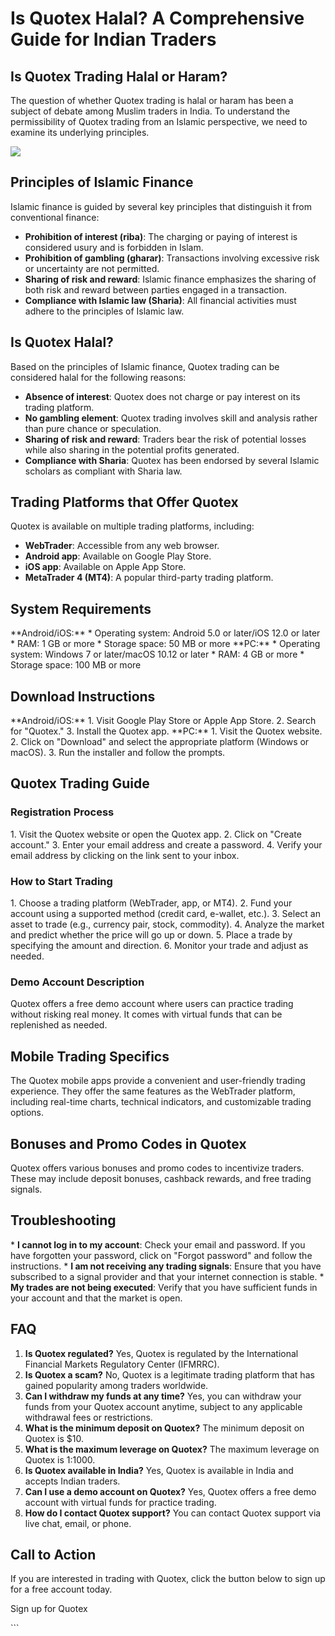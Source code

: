 # Is Quotex Halal? A Comprehensive Guide for Indian Traders

## Is Quotex Trading Halal or Haram?

The question of whether Quotex trading is halal or haram has been a
subject of debate among Muslim traders in India. To understand the
permissibility of Quotex trading from an Islamic perspective, we need to
examine its underlying principles.

[![](https://static.quotex.io/files/4_en/300_250.jpg)](https://traff.sbs/brokerqxlid)

## Principles of Islamic Finance

Islamic finance is guided by several key principles that distinguish it
from conventional finance:

-   **Prohibition of interest (riba)**: The charging or paying of
    interest is considered usury and is forbidden in Islam.
-   **Prohibition of gambling (gharar)**: Transactions involving
    excessive risk or uncertainty are not permitted.
-   **Sharing of risk and reward**: Islamic finance emphasizes the
    sharing of both risk and reward between parties engaged in a
    transaction.
-   **Compliance with Islamic law (Sharia)**: All financial activities
    must adhere to the principles of Islamic law.

## Is Quotex Halal?

Based on the principles of Islamic finance, Quotex trading can be
considered halal for the following reasons:

-   **Absence of interest**: Quotex does not charge or pay interest on
    its trading platform.
-   **No gambling element**: Quotex trading involves skill and analysis
    rather than pure chance or speculation.
-   **Sharing of risk and reward**: Traders bear the risk of potential
    losses while also sharing in the potential profits generated.
-   **Compliance with Sharia**: Quotex has been endorsed by several
    Islamic scholars as compliant with Sharia law.

## Trading Platforms that Offer Quotex

Quotex is available on multiple trading platforms, including:

-   **WebTrader**: Accessible from any web browser.
-   **Android app**: Available on Google Play Store.
-   **iOS app**: Available on Apple App Store.
-   **MetaTrader 4 (MT4)**: A popular third-party trading platform.

## System Requirements

\*\*Android/iOS:\*\* \* Operating system: Android 5.0 or later/iOS 12.0
or later \* RAM: 1 GB or more \* Storage space: 50 MB or more
\*\*PC:\*\* \* Operating system: Windows 7 or later/macOS 10.12 or later
\* RAM: 4 GB or more \* Storage space: 100 MB or more

## Download Instructions

\*\*Android/iOS:\*\* 1. Visit Google Play Store or Apple App Store. 2.
Search for "Quotex." 3. Install the Quotex app. \*\*PC:\*\* 1.
Visit the Quotex website. 2. Click on "Download" and select the
appropriate platform (Windows or macOS). 3. Run the installer and follow
the prompts.

## Quotex Trading Guide

### Registration Process

1\. Visit the Quotex website or open the Quotex app. 2. Click on
"Create account." 3. Enter your email address and create a
password. 4. Verify your email address by clicking on the link sent to
your inbox.

### How to Start Trading

1\. Choose a trading platform (WebTrader, app, or MT4). 2. Fund your
account using a supported method (credit card, e-wallet, etc.). 3.
Select an asset to trade (e.g., currency pair, stock, commodity). 4.
Analyze the market and predict whether the price will go up or down. 5.
Place a trade by specifying the amount and direction. 6. Monitor your
trade and adjust as needed.

### Demo Account Description

Quotex offers a free demo account where users can practice trading
without risking real money. It comes with virtual funds that can be
replenished as needed.

## Mobile Trading Specifics

The Quotex mobile apps provide a convenient and user-friendly trading
experience. They offer the same features as the WebTrader platform,
including real-time charts, technical indicators, and customizable
trading options.

## Bonuses and Promo Codes in Quotex

Quotex offers various bonuses and promo codes to incentivize traders.
These may include deposit bonuses, cashback rewards, and free trading
signals.

## Troubleshooting

\* **I cannot log in to my account**: Check your email and password. If
you have forgotten your password, click on "Forgot password" and
follow the instructions. \* **I am not receiving any trading signals**:
Ensure that you have subscribed to a signal provider and that your
internet connection is stable. \* **My trades are not being executed**:
Verify that you have sufficient funds in your account and that the
market is open.

## FAQ

1.  **Is Quotex regulated?** Yes, Quotex is regulated by the
    International Financial Markets Regulatory Center (IFMRRC).
2.  **Is Quotex a scam?** No, Quotex is a legitimate trading platform
    that has gained popularity among traders worldwide.
3.  **Can I withdraw my funds at any time?** Yes, you can withdraw your
    funds from your Quotex account anytime, subject to any applicable
    withdrawal fees or restrictions.
4.  **What is the minimum deposit on Quotex?** The minimum deposit on
    Quotex is \$10.
5.  **What is the maximum leverage on Quotex?** The maximum leverage on
    Quotex is 1:1000.
6.  **Is Quotex available in India?** Yes, Quotex is available in India
    and accepts Indian traders.
7.  **Can I use a demo account on Quotex?** Yes, Quotex offers a free
    demo account with virtual funds for practice trading.
8.  **How do I contact Quotex support?** You can contact Quotex support
    via live chat, email, or phone.

## Call to Action

If you are interested in trading with Quotex, click the button below to
sign up for a free account today.

Sign up for Quotex

\`\`\`

